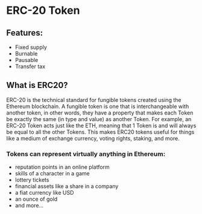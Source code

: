 # ERC-20 Token

## Features:

* Fixed supply
* Burnable
* Pausable
* Transfer tax

## What is ERC20?

ERC-20 is the technical standard for fungible tokens created using the Ethereum blockchain. A fungible token is one that is interchangeable with another token, in other words, they have a property that makes each Token be exactly the same (in type and value) as another Token. For example, an ERC-20 Token acts just like the ETH, meaning that 1 Token is and will always be equal to all the other Tokens. This makes ERC20 tokens useful for things like a medium of exchange currency, voting rights, staking, and more.

### Tokens can represent virtually anything in Ethereum:
* reputation points in an online platform
* skills of a character in a game
* lottery tickets
* financial assets like a share in a company
* a fiat currency like USD
* an ounce of gold
* and more...

